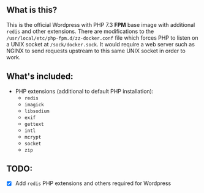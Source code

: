 ## What is this?
This is the official Wordpress with PHP 7.3 **FPM** base image with additional `redis` and other extensions. There are modifications to the `/usr/local/etc/php-fpm.d/zz-docker.conf` file which forces PHP to listen on a UNIX socket at `/sock/docker.sock`. It would require a web server such as NGINX to send requests upstream to this same UNIX socket in order to work.

## What's included:
* PHP extensions (additional to default PHP installation):
  * `redis`
  * `imagick`
  * `libsodium`
  * `exif`
  * `gettext`
  * `intl`
  * `mcrypt`
  * `socket`
  * `zip`

## TODO:
- [x] Add `redis` PHP extensions and others required for Wordpress
